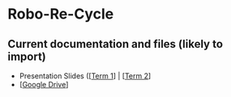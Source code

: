 # Robo-Re-Cycle

## Current documentation and files (likely to import)
- Presentation Slides ([[Term 1](https://docs.google.com/presentation/d/1cy9JzwfEjW_DLN2l6dtpn3kHG1GwHWmRwFtHIFFM_yo/edit?usp=sharing)] | [[Term 2]([url](https://docs.google.com/presentation/d/1I5F65S-NLMF_B2HonFfnrOjBbekZeMwIi9J3JsQ251A/edit?usp=sharing))] 
- [[Google Drive](https://drive.google.com/drive/folders/1G941kPrP4c3bWLbQYe293UxuC4xKIOE8?usp=sharing)] 
